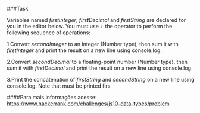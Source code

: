 ###Task

Variables named *firstInteger*, *firstDecimal* and *firstString* are declared for you in the editor below. You must use + the  operator to perform the following sequence of operations:

1.Convert *secondInteger* to an integer (Number type), then sum it with *firstInteger* and print the result on a new line using console.log.

2.Convert *secondDecimal* to a floating-point number (Number type), then sum it with *firstDecimal* and print the result on a new line using console.log.

3.Print the concatenation of *firstString* and *secondString* on a new line using console.log. Note that  must be printed firs


####Para mais informações acesse: https://www.hackerrank.com/challenges/js10-data-types/problem